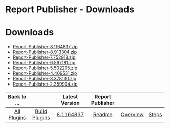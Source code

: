
Report Publisher - Downloads
============================

# Downloads 

- [Report-Publisher-8.1164837.zip](https://raw.githubusercontent.com/UrbanCode/IBM-UCB-PLUGINS/main/files/ReportPublisher/Report-Publisher-8.1164837.zip)
- [Report-Publisher-8.913304.zip](https://raw.githubusercontent.com/UrbanCode/IBM-UCB-PLUGINS/main/files/ReportPublisher/Report-Publisher-8.913304.zip)
- [Report-Publisher-7.752918.zip](https://raw.githubusercontent.com/UrbanCode/IBM-UCB-PLUGINS/main/files/ReportPublisher/Report-Publisher-7.752918.zip)
- [Report-Publisher-6.597181.zip](https://raw.githubusercontent.com/UrbanCode/IBM-UCB-PLUGINS/main/files/ReportPublisher/Report-Publisher-6.597181.zip)
- [Report-Publisher-5.502205.zip](https://raw.githubusercontent.com/UrbanCode/IBM-UCB-PLUGINS/main/files/ReportPublisher/Report-Publisher-5.502205.zip)
- [Report-Publisher-4.409531.zip](https://raw.githubusercontent.com/UrbanCode/IBM-UCB-PLUGINS/main/files/ReportPublisher/Report-Publisher-4.409531.zip)
- [Report-Publisher-3.378130.zip](https://raw.githubusercontent.com/UrbanCode/IBM-UCB-PLUGINS/main/files/ReportPublisher/Report-Publisher-3.378130.zip)
- [Report-Publisher-2.359904.zip](https://raw.githubusercontent.com/UrbanCode/IBM-UCB-PLUGINS/main/files/ReportPublisher/Report-Publisher-2.359904.zip)

|Back to ...||Latest Version|Report Publisher |||
| :---: | :---: | :---: | :---: | :---: | :---: |
|[All Plugins](../../index.md)|[Build Plugins](../README.md)|[8.1164837](https://raw.githubusercontent.com/UrbanCode/IBM-UCB-PLUGINS/main/files/ReportPublisher/Report-Publisher-8.1164837.zip)|[Readme](README.md)|[Overview](overview.md)|[Steps](steps.md)|
